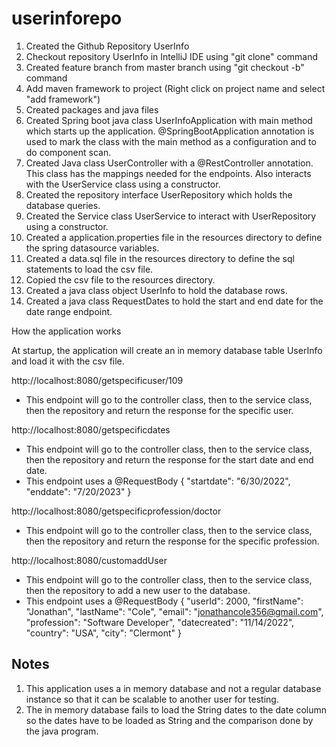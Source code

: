# userinforepo

1. Created the Github Repository UserInfo
2. Checkout repository UserInfo in IntelliJ IDE using "git clone" command
3. Created feature branch from master branch using "git checkout -b" command
4. Add maven framework to project (Right click on project name and select "add framework")
5. Created packages and java files
6. Created Spring boot java class UserInfoApplication with main method which starts up the application. @SpringBootApplication annotation is used to mark the
   class with the main method as a configuration and to do component scan.
7. Created Java class UserController with a @RestController annotation. This class has the mappings needed for the endpoints. Also interacts with the
   UserService class using a constructor.
8. Created the repository interface UserRepository which holds the database queries.
9. Created the Service class UserService to interact with UserRepository using a constructor.
10. Created a application.properties file in the resources directory to define the spring datasource variables.
11. Created a data.sql file in the resources directory to define the sql statements to load the csv file.
12. Copied the csv file to the resources directory.
13. Created a java class object UserInfo to hold the database rows.
14. Created a java class RequestDates to hold the start and end date for the date range endpoint.

How the application works

At startup, the application will create an in memory database table UserInfo and load it with the csv file.

http://localhost:8080/getspecificuser/109
- This endpoint will go to the controller class, then to the service class, then the repository and return the response for the specific user.

http://localhost:8080/getspecificdates
- This endpoint will go to the controller class, then to the service class, then the repository and return the response for the start date and end date.
- This endpoint uses a @RequestBody
  {
  "startdate": "6/30/2022",
  "enddate": "7/20/2023"
  }

http://localhost:8080/getspecificprofession/doctor
- This endpoint will go to the controller class, then to the service class, then the repository and return the response for the specific profession.

http://localhost:8080/customaddUser
- This endpoint will go to the controller class, then to the service class, then the repository to add a new user to the database.
- This endpoint uses a @RequestBody
  {
  "userId": 2000,
  "firstName": "Jonathan",
  "lastName": "Cole",
  "email": "jonathancole356@gmail.com",
  "profession": "Software Developer",
  "datecreated": "11/14/2022",
  "country": "USA",
  "city": "Clermont"
  }


Notes
-----
1. This application uses a in memory database and not a regular database instance so that it can be scalable to another user for testing.
2. The in memory database fails to load the String dates to the date column so the dates have to be loaded as String and the comparison done by the java
   program. 
